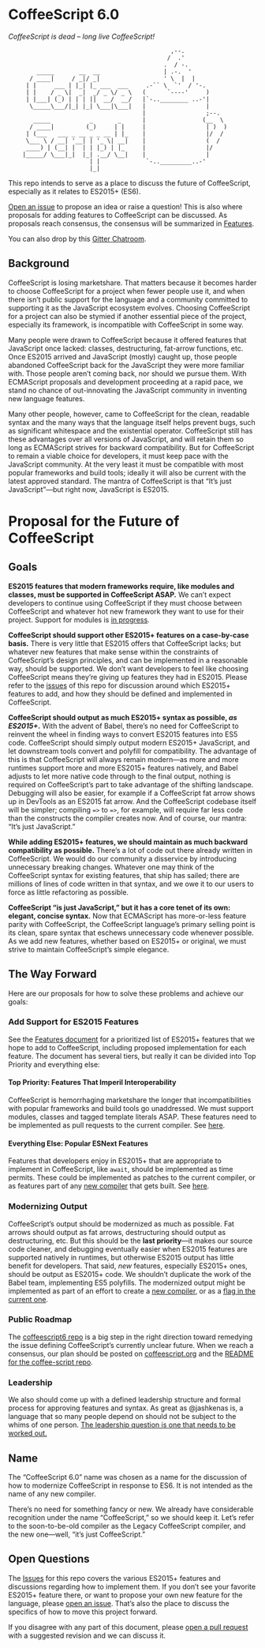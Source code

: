 # CoffeeScript 6.0
*CoffeeScript is dead – long live CoffeeScript!*

```
                                              ,--.
                                             /  .'
                                            .  / -.
        _____       __  __                  | .-.  '
      / ____|     / _|/ _|                  ' \  |  |
     | |     ___ | |_| |_ ___  ___     .-`` \  `'  / '-.
     | |    / _ \|  _|  _/ _ \/ _ \   (      `----'     )
     | |___| (_) | | | ||  __/  __/   |`-..________ ..-'|
      \_____\___/|_| |_| \___|\___|   |                 |
                                      |                 ;--.
       _____           _       _      |                (__  \
      / ____|         (_)     | |     |                 | )  )
     | (___   ___ _ __ _ _ __ | |_    |                 |/  /
     \___ \ / __| '__| | '_ \| __|    |                 (  /
     ____) | (__| |  | | |_) | |_     |                 |/
    |_____/ \___|_|  |_| .__/ \__|    |                 |
                       | |             `-.._________..-'
                       |_|

```

This repo intends to serve as a place to discuss the future of CoffeeScript, especially as it relates to ES2015+ (ES6). 

[Open an issue](https://github.com/coffeescript6/discuss/issues/new) to propose an idea or raise a question! This is also where proposals for adding features to CoffeeScript can be discussed. As proposals reach consensus, the consensus will be summarized in [Features](./Features.md).

You can also drop by this [Gitter Chatroom](https://gitter.im/csnext/Lobby).

## Background

CoffeeScript is losing marketshare. That matters because it becomes harder to choose CoffeeScript for a project when fewer people use it, and when there isn’t public support for the language and a community committed to supporting it as the JavaScript ecosystem evolves. Choosing CoffeeScript for a project can also be stymied if another essential piece of the project, especially its framework, is incompatible with CoffeeScript in some way.

Many people were drawn to CoffeeScript because it offered features that JavaScript once lacked: classes, destructuring, fat-arrow functions, etc. Once ES2015 arrived and JavaScript (mostly) caught up, those people abandoned CoffeeScript back for the JavaScript they were more familiar with. Those people aren’t coming back, nor should we pursue them. With ECMAScript proposals and development proceeding at a rapid pace, we stand no chance of out-innovating the JavaScript community in inventing new language features.

Many other people, however, came to CoffeeScript for the clean, readable syntax and the many ways that the language itself helps prevent bugs, such as significant whitespace and the existential operator. CoffeeScript still has these advantages over all versions of JavaScript, and will retain them so long as ECMAScript strives for backward compatibility. But for CoffeeScript to remain a viable choice for developers, it must keep pace with the JavaScript community. At the very least it must be compatible with most popular frameworks and build tools; ideally it will also be current with the latest approved standard. The mantra of CoffeeScript is that “It’s just JavaScript”—but right now, JavaScript is ES2015.

# Proposal for the Future of CoffeeScript

## Goals

**ES2015 features that modern frameworks require, like modules and classes, must be supported in CoffeeScript ASAP.** We can’t expect developers to continue using CoffeeScript if they must choose between CoffeeScript and whatever hot new framework they want to use for their project. Support for modules is [in progress](https://github.com/jashkenas/coffeescript/pull/4300).

**CoffeeScript should support other ES2015+ features on a case-by-case basis.** There is very little that ES2015 offers that CoffeeScript lacks; but whatever new features that make sense within the constraints of CoffeeScript’s design principles, and can be implemented in a reasonable way, should be supported. We don’t want developers to feel like choosing CoffeeScript means they’re giving up features they had in ES2015. Please refer to the [issues](https://github.com/coffeescript6/discuss/issues) of this repo for discussion around which ES2015+ features to add, and how they should be defined and implemented in CoffeeScript.

**CoffeeScript should output as much ES2015+ syntax as possible, *as ES2015+*.** With the advent of Babel, there’s no need for CoffeeScript to reinvent the wheel in finding ways to convert ES2015 features into ES5 code. CoffeeScript should simply output modern ES2015+ JavaScript, and let downstream tools convert and polyfill for compatibility. The advantage of this is that CoffeeScript will always remain modern—as more and more runtimes support more and more ES2015+ features natively, and Babel adjusts to let more native code through to the final output, nothing is required on CoffeeScript’s part to take advantage of the shifting landscape. Debugging will also be easier, for example if a CoffeeScript fat arrow shows up in DevTools as an ES2015 fat arrow. And the CoffeeScript codebase itself will be simpler; compiling `=>` to `=>`, for example, will require far less code than the constructs the compiler creates now. And of course, our mantra: “It’s just JavaScript.”

**While adding ES2015+ features, we should maintain as much backward compatibility as possible.** There’s a lot of code out there already written in CoffeeScript. We would do our community a disservice by introducing unnecessary breaking changes. Whatever one may think of the CoffeeScript syntax for existing features, that ship has sailed; there are millions of lines of code written in that syntax, and we owe it to our users to force as little refactoring as possible.

**CoffeeScript “is just JavaScript,” but it has a core tenet of its own: elegant, concise syntax.** Now that ECMAScript has more-or-less feature parity with CoffeeScript, the CoffeeScript language’s primary selling point is its clean, spare syntax that eschews unnecessary code whenever possible. As we add new features, whether based on ES2015+ or original, we must strive to maintain CoffeeScript’s simple elegance.

## The Way Forward

Here are our proposals for how to solve these problems and achieve our goals:

### Add Support for ES2015 Features

See the [Features document](./Features.md) for a prioritized list of ES2015+ features that we hope to add to CoffeeScript, including proposed implementation for each feature. The document has several tiers, but really it can be divided into Top Priority and everything else:

#### Top Priority: Features That Imperil Interoperability

CoffeeScript is hemorrhaging marketshare the longer that incompatibilities with popular frameworks and build tools go unaddressed. We must support modules, classes and tagged template literals ASAP. These features need to be implemented as pull requests to the current compiler. See [here](./Features.md#top-priority).

#### Everything Else: Popular ESNext Features

Features that developers enjoy in ES2015+ that are appropriate to implement in CoffeeScript, like `await`, should be implemented as time permits. These could be implemented as patches to the current compiler, or as features part of any [new compiler](./Compiler.md) that gets built. See [here](./Features.md#medium-priority).

### Modernizing Output

CoffeeScript’s output should be modernized as much as possible. Fat arrows should output as fat arrows, destructuring should output as destructuring, etc. But this should be the **last priority**—it makes our source code cleaner, and debugging eventually easier when ES2015 features are supported natively in runtimes, but otherwise ES2015 output has little benefit for developers. That said, *new* features, especially ES2015+ ones, should be output as ES2015+ code. We shouldn’t duplicate the work of the Babel team, implementing ES5 polyfills. The modernized output might be implemented as part of an effort to create a [new compiler](./Compiler.md), or as a [flag in the current one](https://github.com/coffeescript6/discuss/issues/34).

### Public Roadmap

The [coffeescript6 repo](https://github.com/coffeescript6) is a big step in the right direction toward remedying the issue defining CoffeeScript’s currently unclear future. When we reach a consensus, our plan should be posted on [coffeescript.org](http://coffeescript.org/) and the [README for the coffee-script repo](https://github.com/jashkenas/coffeescript).

### Leadership

We also should come up with a defined leadership structure and formal process for approving features and syntax. As great as @jashkenas is, a language that so many people depend on should not be subject to the whims of one person. [The leadership question is one that needs to be worked out.](https://github.com/coffeescript6/discuss/issues/3)

## Name

The “CoffeeScript 6.0” name was chosen as a name for the discussion of how to modernize CoffeeScript in response to ES6. It is not intended as the name of any new compiler.

There’s no need for something fancy or new. We already have considerable recognition under the name “CoffeeScript,” so we should keep it. Let’s refer to the soon-to-be-old compiler as the Legacy CoffeeScript compiler, and the new one—well, “it’s just CoffeeScript.”

## Open Questions

The [Issues](https://github.com/coffeescript6/discuss/issues) for this repo covers the various ES2015+ features and discussions regarding how to implement them. If you don’t see your favorite ES2015+ feature there, or want to propose your own new feature for the language, please [open an issue](https://github.com/coffeescript6/discuss/issues/new). That’s also the place to discuss the specifics of how to move this project forward.

If you disagree with any part of this document, please [open a pull request](https://github.com/coffeescript6/discuss/pulls) with a suggested revision and we can discuss it.
